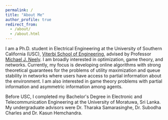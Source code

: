 ```yaml
---
permalink: /
title: "About Me"
author_profile: true
redirect_from: 
  - /about/
  - /about.html
---
```


I am a Ph.D. student in Electrical Engineering at the University of Southern California (USC), [Viterbi School of Engineering](https://viterbischool.usc.edu/), advised by Professor [Michael J. Neely](https://viterbi-web.usc.edu/~mjneely/). I am broadly interested in optimization, game theory, and networks. Currently, my focus is developing online algorithms with strong theoretical guarantees for the problems of utility maximization and queue stability in networks where users have access to partial information about the environment. I am also interested in game theory problems with partial information and asymmetric information among agents. 

Before USC, I completed my Bachelor's Degree in Electronic and Telecommunication Engineering at the University of Moratuwa, Sri Lanka. My undergraduate advisors were Dr. Tharaka Samarasinghe, Dr. Subodha Charles and Dr. Kasun Hemchandra.
